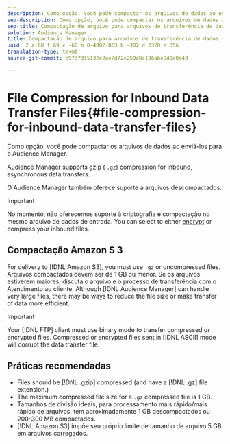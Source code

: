 ```yaml
---
description: Como opção, você pode compactar os arquivos de dados ao enviá-los para o Audience Manager.
seo-description: Como opção, você pode compactar os arquivos de dados ao enviá-los para o Audience Manager.
seo-title: Compactação de arquivo para arquivos de transferência de dados de entrada
solution: Audience Manager
title: Compactação de arquivo para arquivos de transferência de dados de entrada
uuid: 2 a 68 f 69 c -60 b 0-4002-863 b -302 d 2320 e 356
translation-type: tm+mt
source-git-commit: c9737315132e2ae7d72c250d8c196abe8d9e0e43

---
```



# File Compression for Inbound Data Transfer Files{#file-compression-for-inbound-data-transfer-files}

Como opção, você pode compactar os arquivos de dados ao enviá-los para o Audience Manager.

<!-- inbound-file-compression.xml -->

Audience Manager supports gzip ( `.gz`) compression for inbound, asynchronous data transfers.

O Audience Manager também oferece suporte a arquivos descompactados.

>[!IMPORTANT]
>
>No momento, não oferecemos suporte à criptografia e compactação no mesmo arquivo de dados de entrada. You can select to either [encrypt](../../../integration/sending-audience-data/batch-data-transfer-explained/inbound-file-encryption.md) or compress your inbound files.

## Compactação Amazon S 3

For delivery to [!DNL Amazon S3], you must use `.gz` or uncompressed files. Arquivos compactados devem ser de 1 GB ou menor. Se os arquivos estiverem maiores, discuta o arquivo e o processo de transferência com o Atendimento ao cliente. Although [!DNL Audience Manager] can handle very large files, there may be ways to reduce the file size or make transfer of data more efficient.

>[!IMPORTANT]
>
>Your [!DNL FTP] client must use binary mode to transfer compressed or encrypted files. Compressed or encrypted files sent in [!DNL ASCII] mode will corrupt the data transfer file.

## Práticas recomendadas

* Files should be [!DNL .gzip] compressed (and have a [!DNL .gz] file extension.)
* The maximum compressed file size for a `.gz` compressed file is 1 GB.
* Tamanhos de divisão ideais, para processamento mais rápido/mais rápido de arquivos, tem aproximadamente 1 GB descompactados ou 200-300 MB compactados.
* [!DNL Amazon S3] impõe seu próprio limite de tamanho de arquivo 5 GB em arquivos carregados.